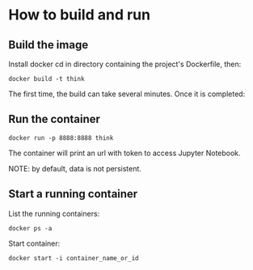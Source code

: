 # How to build and run

## Build the image

Install docker
cd in directory containing the project's Dockerfile, then:

```
docker build -t think
```

The first time, the build can take several minutes. Once it is completed:

## Run the container

```
docker run -p 8888:8888 think
```

The container will print an url with token to access Jupyter Notebook.

NOTE: by default, data is not persistent.

## Start a running container

List the running containers:
```
docker ps -a
```

Start container:
```
docker start -i container_name_or_id
```
